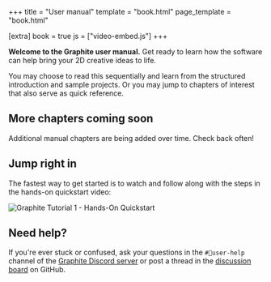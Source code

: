 +++
title = "User manual"
template = "book.html"
page_template = "book.html"

[extra]
book = true
js = ["video-embed.js"]
+++

**Welcome to the Graphite user manual.** Get ready to learn how the software can help bring your 2D creative ideas to life.

You may choose to read this sequentially and learn from the structured introduction and sample projects. Or you may jump to chapters of interest that also serve as quick reference.

## More chapters coming soon

Additional manual chapters are being added over time. Check back often!

## Jump right in

<!-- If you're eager to skip the reading, head straight to the [hands-on quickstart video](./introduction) in the next chapter for a beginner project walkthrough you can follow along with. -->

The fastest way to get started is to watch and follow along with the steps in the hands-on quickstart video:

<div class="video-embed aspect-16x9">
	<img data-video-embed="7gjUhl_3X10" src="https://static.graphite.rs/content/learn/introduction/tutorial-1-vector-art-quickstart-youtube.avif" onerror="this.onerror = null; this.src = this.src.replace('.avif', '.png')" alt="Graphite Tutorial 1 - Hands-On Quickstart" />
</div>

## Need help?

If you're ever stuck or confused, ask your questions in the `#🧭user-help` channel of the [Graphite Discord server](https://discord.graphite.rs) or post a thread in the [discussion board](https://github.com/GraphiteEditor/Graphite/discussions) on GitHub.
